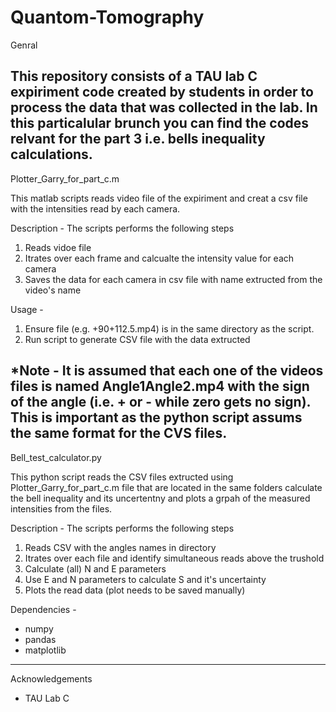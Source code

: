 # Quantom-Tomography
Genral

This repository consists of a TAU lab C expiriment code created by students in order to process the data that was collected in the lab.
In this particalular brunch you can find the codes relvant for the part 3 i.e. bells inequality calculations. 
-----
Plotter_Garry_for_part_c.m

This  matlab scripts reads video file of the expiriment and creat a csv file with the intensities read by each camera.

Description - The scripts performs the following steps
  1. Reads vidoe file
  2. Itrates over each frame and calcualte the intensity value for each camera
  3. Saves the data for each camera in csv file with name extructed from the video's name

Usage -
  1. Ensure file (e.g. +90+112.5.mp4) is in the same directory as the script.
  2. Run script to generate CSV file with the data extructed

*Note -
It is assumed that each one of the videos files is named Angle1Angle2.mp4 with the sign of the angle (i.e. + or - while zero gets no sign). This is important as the python script assums the same format for the CVS files.
-----
Bell_test_calculator.py

This python script reads the CSV files extructed using Plotter_Garry_for_part_c.m file that are located in the same folders calculate the bell inequality and its uncertentny and plots a grpah of the measured intensities from the files.

Description - The scripts performs the following steps
  1. Reads CSV with the angles names in directory
  2. Itrates over each file and identify simultaneous reads above the trushold 
  3. Calculate (all) N and E parameters
  4. Use E and N parameters to calculate S and it's uncertainty
  5. Plots the read data (plot needs to be saved manually)

Dependencies - 
  * numpy
  * pandas
  * matplotlib
-----
Acknowledgements

  * TAU Lab C
